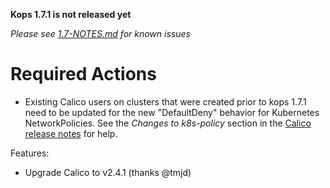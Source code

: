 **Kops 1.7.1 is not released yet**

*Please see [1.7-NOTES.md](1.7-NOTES.md) for known issues*

# Required Actions

* Existing Calico users on clusters that were created prior to kops 1.7.1
  need to be updated for the new "DefaultDeny" behavior for Kubernetes NetworkPolicies.
  See the *Changes to k8s-policy* section in the
  [Calico release notes](https://github.com/projectcalico/calico/releases/tag/v2.4.0)
  for help.

Features:
* Upgrade Calico to v2.4.1 (thanks @tmjd)

